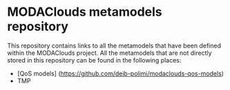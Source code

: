 MODAClouds metamodels repository
================================
This repository contains links to all the metamodels that have been defined within the MODAClouds project.
All the metamodels that are not directly stored in this repository can be found in the following places:
 - [QoS models] (https://github.com/deib-polimi/modaclouds-qos-models)
 - TMP


